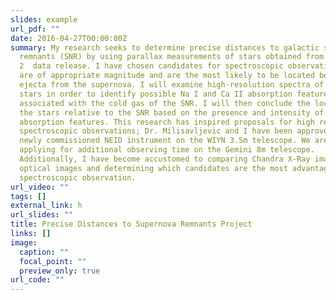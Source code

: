 ```yaml
---
slides: example
url_pdf: ""
date: 2016-04-27T00:00:00Z
summary: My research seeks to determine precise distances to galactic supernova
  remnants (SNR) by using parallax measurements of stars obtained from the GAIA
  2  data release. I have chosen candidates for spectroscopic observation that
  are of appropriate magnitude and are the most likely to be located behind the
  ejecta from the supernova. I will examine high-resolution spectra of these
  stars in order to identify possible Na I and Ca II absorption features
  associated with the cold gas of the SNR. I will then conclude the location of
  the stars relative to the SNR based on the presence and intensity of
  absorption features. This research has inspired proposals for high resolution
  spectroscopic observations; Dr. Milisavljevic and I have been approved for the
  newly commissioned NEID instrument on the WIYN 3.5m telescope. We are also
  applying for additional observing time on the Gemini 8m telescope.
  Additionally, I have become accustomed to comparing Chandra X-Ray images to
  optical images and determining which candidates are the most advantageous for
  spectroscopic observation.
url_video: ""
tags: []
external_link: h
url_slides: ""
title: Precise Distances to Supernova Remnants Project
links: []
image:
  caption: ""
  focal_point: ""
  preview_only: true
url_code: ""
---
```

